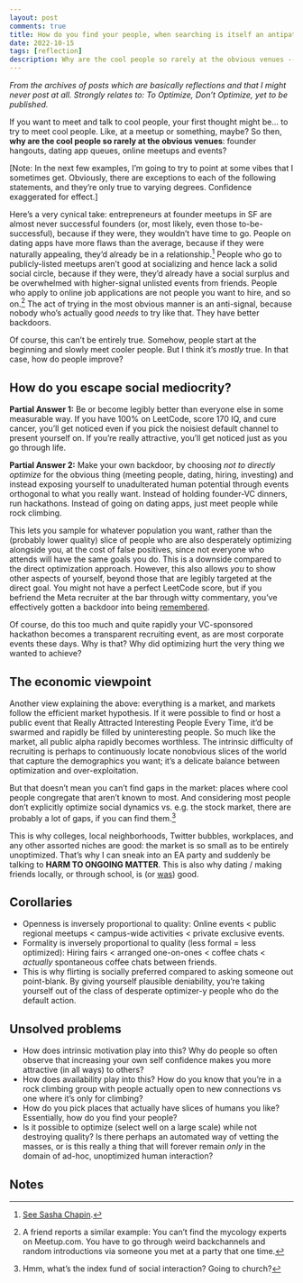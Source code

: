 ```yaml
---
layout: post
comments: true
title: How do you find your people, when searching is itself an antipattern?
date: 2022-10-15
tags: [reflection]
description: Why are the cool people so rarely at the obvious venues -- founder hangouts, dating app queues, online meetups and events?
---
```


<!-- Output copied to clipboard! -->

<!-----

Yay, no errors, warnings, or alerts!

Conversion time: 0.449 seconds.


Using this Markdown file:

1. Paste this output into your source file.
2. See the notes and action items below regarding this conversion run.
3. Check the rendered output (headings, lists, code blocks, tables) for proper
   formatting and use a linkchecker before you publish this page.

Conversion notes:

* Docs to Markdown version 1.0β33
* Sat Oct 15 2022 22:23:05 GMT-0700 (PDT)
* Source doc: Searching for community when searching is an antipattern
----->

_From the archives of posts which are basically reflections and that I might never post at all. Strongly relates to: To Optimize, Don’t Optimize, yet to be published._

If you want to meet and talk to cool people, your first thought might be… to try to meet cool people. Like, at a meetup or something, maybe? So then, **why are the cool people so rarely at the obvious venues**: founder hangouts, dating app queues, online meetups and events?

[Note: In the next few examples, I’m going to try to point at some vibes that I sometimes get. Obviously, there are exceptions to each of the following statements, and they’re only true to varying degrees. Confidence exaggerated for effect.]

Here’s a very cynical take: entrepreneurs at founder meetups in SF are almost never successful founders (or, most likely, even those to-be-successful), because if they were, they wouldn’t have time to go. People on dating apps have more flaws than the average, because if they were naturally appealing, they’d already be in a relationship.[^1] People who go to publicly-listed meetups aren’t good at socializing and hence lack a solid social circle, because if they were, they’d already have a social surplus and be overwhelmed with higher-signal unlisted events from friends. People who apply to online job applications are not people you want to hire, and so on.[^2] The act of trying in the most obvious manner is an anti-signal, because nobody who’s actually good _needs_ to try like that. They have better backdoors.

Of course, this can’t be entirely true. Somehow, people start at the beginning and slowly meet cooler people. But I think it’s _mostly_ true. In that case, how do people improve?

## How do you escape social mediocrity?

**Partial Answer 1:** Be or become legibly better than everyone else in some measurable way. If you have 100% on LeetCode, score 170 IQ, and cure cancer, you’ll get noticed even if you pick the noisiest default channel to present yourself on. If you’re really attractive, you’ll get noticed just as you go through life.

**Partial Answer 2:** Make your own backdoor, by choosing _not to directly optimize_ for the obvious thing (meeting people, dating, hiring, investing) and instead exposing yourself to unadulterated human potential through events orthogonal to what you really want. Instead of holding founder-VC dinners, run hackathons. Instead of going on dating apps, just meet people while rock climbing.

This lets you sample for whatever population you want, rather than the (probably lower quality) slice of people who are also desperately optimizing alongside you, at the cost of false positives, since not everyone who attends will have the same goals you do. This is a downside compared to the direct optimization approach. However, this also allows _you_ to show other aspects of yourself, beyond those that are legibly targeted at the direct goal. You might not have a perfect LeetCode score, but if you befriend the Meta recruiter at the bar through witty commentary, you’ve effectively gotten a backdoor into being [remembered](https://benjaminreinhardt.com/networking-for-nerds/).

Of course, do this too much and quite rapidly your VC-sponsored hackathon becomes a transparent recruiting event, as are most corporate events these days. Why is that? Why did optimizing hurt the very thing we wanted to achieve?

## The economic viewpoint

Another view explaining the above: everything is a market, and markets follow the efficient market hypothesis. If it were possible to find or host a public event that Really Attracted Interesting People Every Time, it’d be swarmed and rapidly be filled by uninteresting people. So much like the market, all public alpha rapidly becomes worthless. The intrinsic difficulty of recruiting is perhaps to continuously locate nonobvious slices of the world that capture the demographics you want; it’s a delicate balance between optimization and over-exploitation.

But that doesn’t mean you can’t find gaps in the market: places where cool people congregate that aren’t known to most. And considering most people don’t explicitly optimize social dynamics vs. e.g. the stock market, there are probably a lot of gaps, if you can find them.[^3]

This is why colleges, local neighborhoods, Twitter bubbles, workplaces, and any other assorted niches are good: the market is so small as to be entirely unoptimized. That’s why I can sneak into an EA party and suddenly be talking to **HARM TO ONGOING MATTER**. This is also why dating / making friends locally, or through school, is (or [was](https://putanumonit.com/2021/11/18/10-reasons-lazy-dating/)) good.

## Corollaries

- Openness is inversely proportional to quality: Online events &lt; public regional meetups &lt; campus-wide activities &lt; private exclusive events.
- Formality is inversely proportional to quality (less formal = less optimized): Hiring fairs &lt; arranged one-on-ones &lt; coffee chats &lt; _actually_ spontaneous coffee chats between friends.
- This is why flirting is socially preferred compared to asking someone out point-blank. By giving yourself plausible deniability, you’re taking yourself out of the class of desperate optimizer-y people who do the default action.

## Unsolved problems

- How does intrinsic motivation play into this? Why do people so often observe that increasing your own self confidence makes you more attractive (in all ways) to others?
- How does availability play into this? How do you know that you’re in a rock climbing group with people actually open to new connections vs one where it’s only for climbing?
- How do you pick places that actually have slices of humans you like? Essentially, how do you find your people?
- Is it possible to optimize (select well on a large scale) while not destroying quality? Is there perhaps an automated way of vetting the masses, or is this really a thing that will forever remain _only_ in the domain of ad-hoc, unoptimized human interaction?

<!-- Footnotes themselves at the bottom. -->

## Notes

[^1]: [See Sasha Chapin](https://sashachapin.substack.com/p/some-non-mainstream-tips-for-meeting).
[^2]: A friend reports a similar example: You can’t find the mycology experts on Meetup.com. You have to go through weird backchannels and random introductions via someone you met at a party that one time.
[^3]: Hmm, what’s the index fund of social interaction? Going to church?
